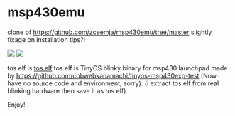 # msp430emu
clone of https://github.com/zceemja/msp430emu/tree/master slightly fixage on installation tips?!

<img src="https://github.com/cobwebkanamachi/msp430emu/blob/main/emugui.jpg">
<img src="https://github.com/cobwebkanamachi/msp430emu/blob/main/tosbin-bfovf.jpg">

tos.elf is <a href="https://github.com/cobwebkanamachi/msp430emu/blob/main/tos.elf">tos.elf</a>
tos.elf is TinyOS blinky binary for msp430 launchpad made by https://github.com/cobwebkanamachi/tinyos-msp430exp-test
(Now i have no source code and environment, sorry).
(i extract tos.elf from real blinking hardware then save it as tos.elf).

Enjoy!
